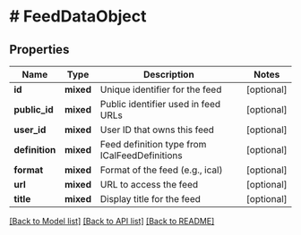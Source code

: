 # # FeedDataObject

## Properties

Name | Type | Description | Notes
------------ | ------------- | ------------- | -------------
**id** | **mixed** | Unique identifier for the feed | [optional]
**public_id** | **mixed** | Public identifier used in feed URLs | [optional]
**user_id** | **mixed** | User ID that owns this feed | [optional]
**definition** | **mixed** | Feed definition type from ICalFeedDefinitions | [optional]
**format** | **mixed** | Format of the feed (e.g., ical) | [optional]
**url** | **mixed** | URL to access the feed | [optional]
**title** | **mixed** | Display title for the feed | [optional]

[[Back to Model list]](../../README.md#models) [[Back to API list]](../../README.md#endpoints) [[Back to README]](../../README.md)
